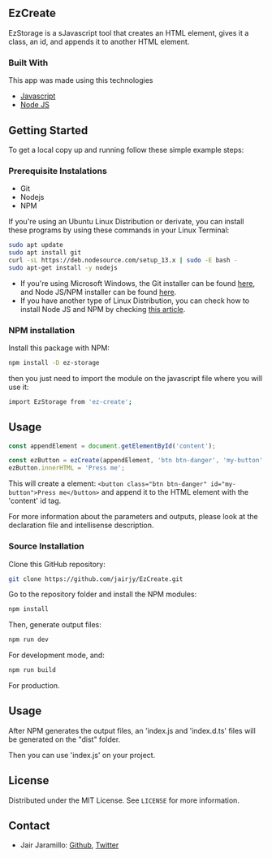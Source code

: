 ## EzCreate

EzStorage is a sJavascript tool that creates an HTML element, gives it a class, an id, and appends it to another HTML element.

### Built With

This app was made using this technologies

* <a href="https://www.javascript.com/" target="_blank">Javascript</a>
* <a href="https://nodejs.org/en/" target="_blank">Node JS</a>

## Getting Started
To get a local copy up and running follow these simple example steps:

### Prerequisite Instalations
* Git
* Nodejs
* NPM

If you're using an Ubuntu Linux Distribution or derivate, you can install these programs by using these commands in your Linux Terminal:

```sh
sudo apt update
sudo apt install git
curl -sL https://deb.nodesource.com/setup_13.x | sudo -E bash -
sudo apt-get install -y nodejs
```

* If you're using Microsoft Windows, the Git installer can be found <a href="https://gitforwindows.org/" target="_blank">here</a>, and Node JS/NPM installer can be found <a href="https://nodejs.org/en/download/" target="_blank">here</a>.
* If you have another type of Linux Distribution, you can check how to install Node JS and NPM by checking <a href="https://nodejs.org/en/download/package-manager/" target="_blank">this article</a>.

### NPM installation

Install this package with NPM:
```sh
npm install -D ez-storage
```
then you just need to import the module on the javascript file where you will use it:
```sh
import EzStorage from 'ez-create';
```

## Usage

```js
const appendElement = document.getElementById('content');

const ezButton = ezCreate(appendElement, 'btn btn-danger', 'my-button', 'button');
ezButton.innerHTML = 'Press me';
```
This will create a element: ```<button class="btn btn-danger" id="my-button">Press me</button>``` and append it to the HTML element with the 'content' id tag.

For more information about the parameters and outputs, please look at the declaration file and intellisense description.

### Source Installation

Clone this GitHub repository:
```sh
git clone https://github.com/jairjy/EzCreate.git
```
Go to the repository folder and install the NPM modules:

```sh
npm install
```

Then, generate output files:

```sh
npm run dev
```
For development mode, and:

```sh
npm run build
```
For production.
## Usage

After NPM generates the output files, an 'index.js and 'index.d.ts' files will be generated on the "dist" folder.

Then you can use 'index.js' on your project.

## License

Distributed under the MIT License. See `LICENSE` for more information.

<!-- CONTACT -->

## Contact

* Jair Jaramillo: <a href="https://github.com/jairjy" target="_blank">Github</a>, <a href="https://twitter.com/jairjy" target="_blank">Twitter</a>
